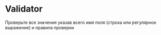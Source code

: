Validator
=========

Проверьте все значения указав всего имя поля (строка или регулярное выражение) и правила проверки